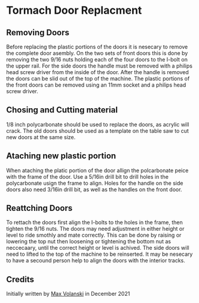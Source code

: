 # Tormach Door Replacment

## Removing Doors
Before replacing the plastic portions of the doors it is nesecary to remove the complete door asembly. On the two sets of front doors this is done by removing the two 9/16 nuts holding each of the four doors to the I-bolt on the upper rail. For the side doors the handle must be removed with a philips head screw driver from the inside of the door. After the handle is removed the doors can be slid out of the top of the machine. The plastic portions of the front doors can be removed using an 11mm socket and a philips head screw driver.

## Chosing and Cutting material
1/8 inch polycarbonate should be used to replace the doors, as acrylic will crack. The old doors should be used as a template on the table saw to cut new doors at the same size.

## Ataching new plastic portion
When ataching the platic portion of the door allign the polcarbonate peice with the frame of the door. Use a 5/16in drill bit to drill holes in the polycarbonate usign the frame to align. Holes for the handle on the side doors also need 3/16in drill bit, as well as the handles on the front door.

## Reattching Doors
To rettach the doors first align the I-bolts to the holes in the frame, then tighten the 9/16 nuts. The doors may need adjustment in either height or level to ride smothly and mate correctly. This can be done by raising or lowering the top nut then loosening or tightening the bottom nut as neccecaary, until the correct height or level is achived. The side doors will need to lifted to the top of the machine to be reinserted. It may be nesecary to have a secound person help to align the doors with the interior tracks.

## Credits

Initially written by [Max Volanski](https://github.com/JJ48) in December 2021
